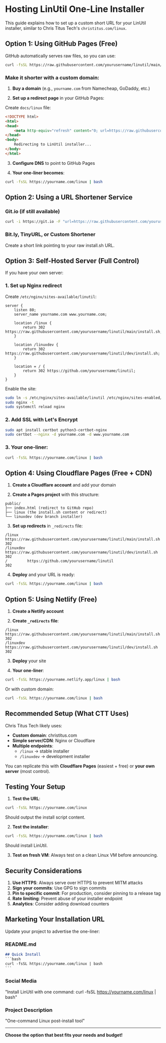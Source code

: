 # Hosting LinUtil One-Line Installer

This guide explains how to set up a custom short URL for your LinUtil installer, similar to Chris Titus Tech's `christitus.com/linux`.

## Option 1: Using GitHub Pages (Free)

GitHub automatically serves raw files, so you can use:

```bash
curl -fsSL https://raw.githubusercontent.com/yourusername/linutil/main/install.sh | bash
```

### Make it shorter with a custom domain:

1. **Buy a domain** (e.g., `yourname.com` from Namecheap, GoDaddy, etc.)

2. **Set up a redirect page** in your GitHub Pages:

Create `docs/linux` file:
```html
<!DOCTYPE html>
<html>
<head>
    <meta http-equiv="refresh" content="0; url=https://raw.githubusercontent.com/yourusername/linutil/main/install.sh">
</head>
<body>
    Redirecting to LinUtil installer...
</body>
</html>
```

3. **Configure DNS** to point to GitHub Pages

4. **Your one-liner becomes**:
```bash
curl -fsSL https://yourname.com/linux | bash
```

## Option 2: Using a URL Shortener Service

### Git.io (if still available)
```bash
curl -i https://git.io -F "url=https://raw.githubusercontent.com/yourusername/linutil/main/install.sh"
```

### Bit.ly, TinyURL, or Custom Shortener
Create a short link pointing to your raw install.sh URL.

## Option 3: Self-Hosted Server (Full Control)

If you have your own server:

### 1. Set up Nginx redirect

Create `/etc/nginx/sites-available/linutil`:
```nginx
server {
    listen 80;
    server_name yourname.com www.yourname.com;
    
    location /linux {
        return 302 https://raw.githubusercontent.com/yourusername/linutil/main/install.sh;
    }
    
    location /linuxdev {
        return 302 https://raw.githubusercontent.com/yourusername/linutil/dev/install.sh;
    }
    
    location = / {
        return 302 https://github.com/yourusername/linutil;
    }
}
```

Enable the site:
```bash
sudo ln -s /etc/nginx/sites-available/linutil /etc/nginx/sites-enabled/
sudo nginx -t
sudo systemctl reload nginx
```

### 2. Add SSL with Let's Encrypt

```bash
sudo apt install certbot python3-certbot-nginx
sudo certbot --nginx -d yourname.com -d www.yourname.com
```

### 3. Your one-liner:
```bash
curl -fsSL https://yourname.com/linux | bash
```

## Option 4: Using Cloudflare Pages (Free + CDN)

1. **Create a Cloudflare account** and add your domain

2. **Create a Pages project** with this structure:
```
public/
├── index.html (redirect to GitHub repo)
├── linux (the install.sh content or redirect)
└── linuxdev (dev branch installer)
```

3. **Set up redirects** in `_redirects` file:
```
/linux    https://raw.githubusercontent.com/yourusername/linutil/main/install.sh    302
/linuxdev https://raw.githubusercontent.com/yourusername/linutil/dev/install.sh     302
/         https://github.com/yourusername/linutil                                   302
```

4. **Deploy** and your URL is ready:
```bash
curl -fsSL https://yourname.com/linux | bash
```

## Option 5: Using Netlify (Free)

1. **Create a Netlify account**

2. **Create `_redirects` file**:
```
/linux    https://raw.githubusercontent.com/yourusername/linutil/main/install.sh    302
/linuxdev https://raw.githubusercontent.com/yourusername/linutil/dev/install.sh     302
```

3. **Deploy** your site

4. **Your one-liner**:
```bash
curl -fsSL https://yourname.netlify.app/linux | bash
```

Or with custom domain:
```bash
curl -fsSL https://yourname.com/linux | bash
```

## Recommended Setup (What CTT Uses)

Chris Titus Tech likely uses:
- **Custom domain**: christitus.com
- **Simple server/CDN**: Nginx or Cloudflare
- **Multiple endpoints**:
  - `/linux` → stable installer
  - `/linuxdev` → development installer

You can replicate this with **Cloudflare Pages** (easiest + free) or **your own server** (most control).

## Testing Your Setup

1. **Test the URL**:
```bash
curl -fsSL https://yourname.com/linux
```

Should output the install script content.

2. **Test the installer**:
```bash
curl -fsSL https://yourname.com/linux | bash
```

Should install LinUtil.

3. **Test on fresh VM**:
Always test on a clean Linux VM before announcing.

## Security Considerations

1. **Use HTTPS**: Always serve over HTTPS to prevent MITM attacks
2. **Sign your commits**: Use GPG to sign commits
3. **Pin to specific commit**: For production, consider pinning to a release tag
4. **Rate limiting**: Prevent abuse of your installer endpoint
5. **Analytics**: Consider adding download counters

## Marketing Your Installation URL

Update your project to advertise the one-liner:

### README.md
```markdown
## Quick Install
​```bash
curl -fsSL https://yourname.com/linux | bash
​```
```

### Social Media
"Install LinUtil with one command: curl -fsSL https://yourname.com/linux | bash"

### Project Description
"One-command Linux post-install tool"

---

**Choose the option that best fits your needs and budget!**
